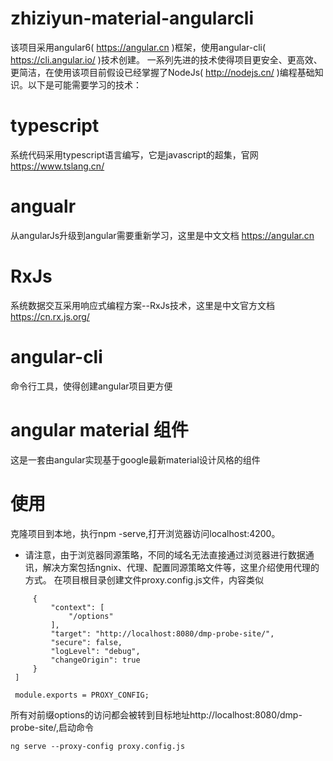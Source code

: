 # zhiziyun-material-angularcli

该项目采用angular6( https://angular.cn )框架，使用angular-cli( https://cli.angular.io/ )技术创建。
一系列先进的技术使得项目更安全、更高效、更简洁，在使用该项目前假设已经掌握了NodeJs( http://nodejs.cn/ )编程基础知识。以下是可能需要学习的技术：

# typescript
系统代码采用typescript语言编写，它是javascript的超集，官网 https://www.tslang.cn/

# angualr
从angularJs升级到angular需要重新学习，这里是中文文档 https://angular.cn

# RxJs
系统数据交互采用响应式编程方案--RxJs技术，这里是中文官方文档 https://cn.rx.js.org/

# angular-cli
命令行工具，使得创建angular项目更方便

# angular material 组件
这是一套由angular实现基于google最新material设计风格的组件

# 使用
克隆项目到本地，执行npm -serve,打开浏览器访问localhost:4200。
* 请注意，由于浏览器同源策略，不同的域名无法直接通过浏览器进行数据通讯，解决方案包括ngnix、代理、配置同源策略文件等，这里介绍使用代理的方式。
在项目根目录创建文件proxy.config.js文件，内容类似

```const PROXY_CONFIG = [
     {
         "context": [
             "/options"
         ],
         "target": "http://localhost:8080/dmp-probe-site/",
         "secure": false,
         "logLevel": "debug",
         "changeOrigin": true
     }
 ]
 
 module.exports = PROXY_CONFIG;
 ```
 所有对前缀options的访问都会被转到目标地址http://localhost:8080/dmp-probe-site/,启动命令
 ```
 ng serve --proxy-config proxy.config.js
 ```


